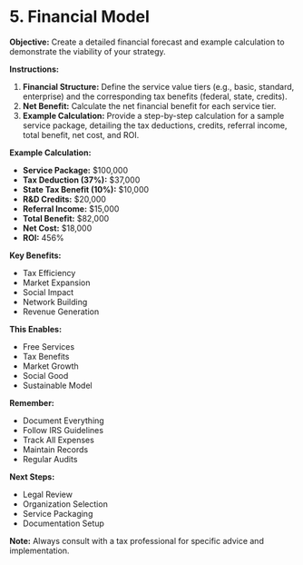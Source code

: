 
# 5. Financial Model

**Objective:** Create a detailed financial forecast and example calculation to demonstrate the viability of your strategy.

**Instructions:**

1.  **Financial Structure:** Define the service value tiers (e.g., basic, standard, enterprise) and the corresponding tax benefits (federal, state, credits).
2.  **Net Benefit:** Calculate the net financial benefit for each service tier.
3.  **Example Calculation:** Provide a step-by-step calculation for a sample service package, detailing the tax deductions, credits, referral income, total benefit, net cost, and ROI.

**Example Calculation:**

*   **Service Package:** $100,000
*   **Tax Deduction (37%):** $37,000
*   **State Tax Benefit (10%):** $10,000
*   **R&D Credits:** $20,000
*   **Referral Income:** $15,000
*   **Total Benefit:** $82,000
*   **Net Cost:** $18,000
*   **ROI:** 456%

**Key Benefits:**

*   Tax Efficiency
*   Market Expansion
*   Social Impact
*   Network Building
*   Revenue Generation

**This Enables:**

*   Free Services
*   Tax Benefits
*   Market Growth
*   Social Good
*   Sustainable Model

**Remember:**

*   Document Everything
*   Follow IRS Guidelines
*   Track All Expenses
*   Maintain Records
*   Regular Audits

**Next Steps:**

*   Legal Review
*   Organization Selection
*   Service Packaging
*   Documentation Setup

**Note:** Always consult with a tax professional for specific advice and implementation.

